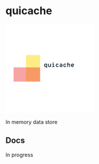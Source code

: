 # quicache

<img src="/images/logo.png?raw=true" width="240">

In memory data store

## Docs

In progress
